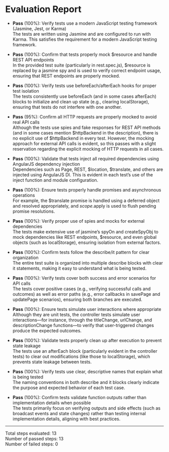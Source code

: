 # Evaluation Report

- **Pass** (100%): Verify tests use a modern JavaScript testing framework (Jasmine, Jest, or Karma)  
  The tests are written using Jasmine and are configured to run with Karma. This satisfies the requirement for a modern JavaScript testing framework.

- **Pass** (100%): Confirm that tests properly mock $resource and handle REST API endpoints  
  In the provided test suite (particularly in rest.spec.js), $resource is replaced by a jasmine spy and is used to verify correct endpoint usage, ensuring that REST endpoints are properly mocked.

- **Pass** (100%): Verify tests use beforeEach/afterEach hooks for proper test isolation  
  The tests consistently use beforeEach (and in some cases afterEach) blocks to initialize and clean up state (e.g., clearing localStorage), ensuring that tests do not interfere with one another.

- **Pass** (95%): Confirm all HTTP requests are properly mocked to avoid real API calls  
  Although the tests use spies and fake responses for REST API methods (and in some cases mention $httpBackend in the description), there is no explicit use of $httpBackend in every test. However, the mocking approach for external API calls is evident, so this passes with a slight reservation regarding the explicit mocking of HTTP requests in all cases.

- **Pass** (100%): Validate that tests inject all required dependencies using AngularJS dependency injection  
  Dependencies such as Page, REST, $location, $translate, and others are injected using AngularJS DI. This is evident in each test’s use of the inject function and module configuration.

- **Pass** (100%): Ensure tests properly handle promises and asynchronous operations  
  For example, the $translate promise is handled using a deferred object and resolved appropriately, and $scope.$apply is used to flush pending promise resolutions.

- **Pass** (100%): Verify proper use of spies and mocks for external dependencies  
  The tests make extensive use of jasmine’s spyOn and createSpyObj to mock dependencies like REST endpoints, $resource, and even global objects (such as localStorage), ensuring isolation from external factors.

- **Pass** (100%): Confirm tests follow the describe/it pattern for clear organization  
  The entire test suite is organized into multiple describe blocks with clear it statements, making it easy to understand what is being tested.

- **Pass** (100%): Verify tests cover both success and error scenarios for API calls  
  The tests cover positive cases (e.g., verifying successful calls and outcomes) as well as error paths (e.g., error callbacks in savePage and updatePage scenarios), ensuring both branches are executed.

- **Pass** (100%): Ensure tests simulate user interactions where appropriate  
  Although they are unit tests, the controller tests simulate user interactions—for instance, through the titleChange, urlChange, and descriptionChange functions—to verify that user-triggered changes produce the expected outcomes.

- **Pass** (100%): Validate tests properly clean up after execution to prevent state leakage  
  The tests use an afterEach block (particularly evident in the controller tests) to clear out modifications (like those to localStorage), which prevents state leakage between tests.

- **Pass** (100%): Verify tests use clear, descriptive names that explain what is being tested  
  The naming conventions in both describe and it blocks clearly indicate the purpose and expected behavior of each test case.

- **Pass** (100%): Confirm tests validate function outputs rather than implementation details when possible  
  The tests primarily focus on verifying outputs and side effects (such as broadcast events and state changes) rather than testing internal implementation details, aligning with best practices.

---

Total steps evaluated: 13  
Number of passed steps: 13  
Number of failed steps: 0